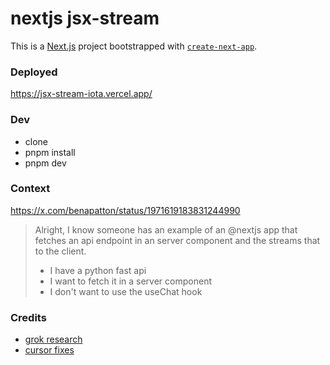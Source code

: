 # nextjs jsx-stream
This is a [Next.js](https://nextjs.org) project bootstrapped with [`create-next-app`](https://nextjs.org/docs/app/api-reference/cli/create-next-app).

### Deployed
https://jsx-stream-iota.vercel.app/

### Dev
- clone
- pnpm install
- pnpm dev

### Context
https://x.com/benapatton/status/1971619183831244990

> Alright, I know someone has an example of an @nextjs
> app that fetches an api endpoint in an server component and the streams that to the client.
>
> - I have a python fast api
> - I want to fetch it in a server component
> - I don't want to use the useChat hook

### Credits
- [grok research](https://grok.com/share/bGVnYWN5_79d91f47-0712-43d4-ab80-9f218812324d)
- [cursor fixes](cursor_fixes.md)


